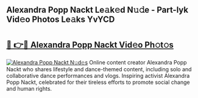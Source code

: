 ## Alexandra Popp Nackt Le𝚊k𝚎d N𝚞𝚍e - Part-lyk Vid𝚎o Photos Le𝚊ks YvYCD

# <h2><a href="http://fb1fh4.evod.top/?m=Alexandra+Popp+Nackt">🔗 👉🔴 Alexandra Popp Nackt Vid𝚎o Ph𝚘t𝚘s</a></h2>

[![Alexandra Popp Nackt N𝚞d𝚎s](https://i.imgur.com/8V9OHl7.gif)](http://fb1fh4.evod.top/?m=Alexandra+Popp+Nackt)
Online content creator Alexandra Popp Nackt who shares lifestyle and dance-themed content, including solo and collaborative dance performances and vlogs. Inspiring activist Alexandra Popp Nackt, celebrated for their tireless efforts to promote social change and human rights. 
